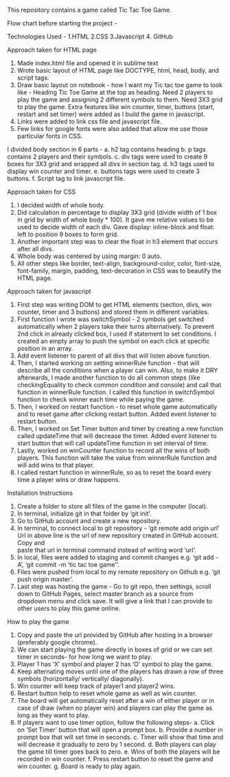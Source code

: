 This repository contains a game called Tic Tac Toe Game.

Flow chart before starting the project - 

Technologies Used -
1.HTML
2.CSS
3.Javascript
4. GitHub

Approach taken for HTML page

1. Made index.html file and opened it in sublime text
2. Wrote basic layout of HTML page like DOCTYPE, html, head, body, and script tags.
3. Draw basic layout on notebook - how I want my Tic tac toe game to look like - 
   Heading Tic Toe Game at the top as heading.
   Need 2 players to play the game and assigning 2 different symbols to them.
   Need 3X3 grid to play the game.
   Extra features like win counter, timer, buttons (start, restart and set timer) were                      added as I build the game in javascript. 
4. Links were added to link css file and javascript file.
5. Few links for google fonts were also added that allow me use those particular fonts in CSS.

I divided body section in 6 parts - 
a. h2 tag contains heading
b. p tags contains 2 players and their symbols.
c. div tags were used to create 9 boxes for 3X3 grid and wrapped all divs in section tag.
d. h3 tags used to display win counter and timer.
e. buttons tags were used to create 3 buttons.
f. Script tag to link javascript file.

Approach taken for CSS

1. I decided width of whole body.
2. Did calculation in percentage to display 3X3 grid (divide width of 1 box in grid by width of whole body * 100). It gave me relative values to be used to decide width of each  div. Gave display: inline-block and float: left to position 9 boxes to form grid. 
3. Another important step was to clear the float in h3 element that occurs after all divs.
4. Whole body was centered by using margin: 0 auto.
4. All other steps like border, text-align, background-color, color, font-size, font-family, margin, padding, text-decoration in CSS was to beautify the HTML page.

Approach taken for javascript

1. First step was writing DOM to get HTML elements (section, divs, win counter, timer and  3 buttons) and stored them in different variables.
2. First function I wrote was switchSymbol - 2 symbols get switched automatically when 2 players take their turns alternatively. To prevent 2nd click in already clicked box, I used if statement to set conditions. I created an empty array to push the symbol on each click at specific position in an array.
3. Add event listener to parent of all divs that will listen above function. 
4. Then, I started working on setting winnerRule function - that will describe all the conditions when a player can win. 
Also, to make it DRY afterwards, I made another function to do all common steps (like checkingEquality to check common condition and console) and call that function in winnerRule function.
I called this function in switchSymbol function to check winner each time while paying the game.
5. Then, I worked on restart function - to reset whole game automatically and to reset game after clicking restart button. Added event listener to restart button.
6. Then, I worked on Set Timer button and timer by creating a new function called updateTime that will decrease the timer. Added event listener to start button that will call updateTime function in set interval of time.
7. Lastly, worked on winCounter function to record all the wins of both players. This function will take the value from winnerRule function and will add wins to that player.
8. I called restart function in winnerRule, so as to reset the board every time a player wins or draw happens.
 
Installation Instructions 

1. Create a folder to store all files of the game in the computer (local).
2. In terminal, initialize git in that folder by ‘git init’.
3. Go to GitHub account and create a new repository.
4. In terminal, to connect local to git repository - ‘git remote add origin url’
   Url in above line is the url of new repository created in GitHub account. Copy and               
   paste that url in terminal command instead of writing word ‘url’.
5. In local, files were added to staging and commit changes e.g. ‘git add -A’, ‘git commit -m ‘tic tac toe game’’.
6. Files were pushed from local to my remote repository on Github e.g. ‘git push origin master’.
7. Last step was hosting the game - 
Go to git repo, then settings, scroll down to GitHub Pages, select master branch as a source from dropdown menu and click save.
It will give a link that I can provide to other users to play this game online.

How to play the game

1. Copy and paste the url provided by GitHub after hosting in a browser (preferably google chrome).
2. We can start playing the game directly in boxes of grid or we can set timer in seconds- for how long we want to play. 
3. Player 1 has ‘X’ symbol and player 2 has ‘O’ symbol to play the game.
4. Keep alternating moves until one of the players has drawn a row of three symbols (horizontally/ vertically/ diagonally).
5. Win counter will keep track of player1 and player2 wins. 
6. Restart button help to reset whole game as well as win counter.
7. The board will get automatically reset after a win of either player or in case of draw (when no player win) and players can play the game as long as they want to play.
8. If players want to use timer option, follow the following steps- 
a. Click on ’Set Timer’ button that will open a prompt box.
b. Provide a number in prompt box that will set time in seconds.
c. Timer will show that time and will decrease it gradually to zero by 1 second.
d. Both players can play the game till timer goes back to zero.
e. Wins of both the players will be recorded in win counter.
f. Press restart button to reset the game and win counter.
g. Board is ready to play again.







